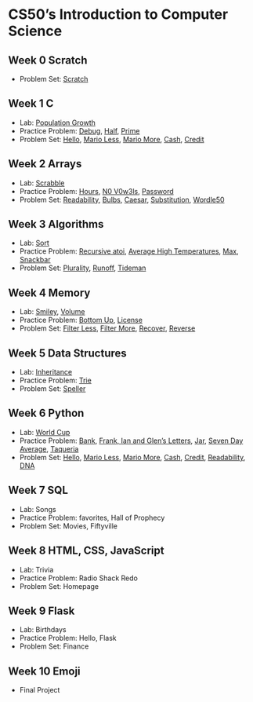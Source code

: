 # CS50’s Introduction to Computer Science

## Week 0 Scratch

- Problem Set: [Scratch](scratch)

## Week 1 C

- Lab: [Population Growth](population)
- Practice Problem: [Debug](debug), [Half](half), [Prime](prime)
- Problem Set: [Hello](hello), [Mario Less](mario-less), [Mario More](mario-more), [Cash](cash), [Credit](credit)

## Week 2 Arrays

- Lab: [Scrabble](scrabble)
- Practice Problem: [Hours](hours), [N0 V0w3ls](no-vowels), [Password](password)
- Problem Set: [Readability](readability), [Bulbs](bulbs), [Caesar](caesar), [Substitution](substitution), [Wordle50](wordle)

## Week 3 Algorithms

- Lab: [Sort](sort)
- Practice Problem: [Recursive atoi](atoi), [Average High Temperatures](temps), [Max](max), [Snackbar](snackbar)
- Problem Set: [Plurality](plurality), [Runoff](runoff), [Tideman](tideman)

## Week 4 Memory

- Lab: [Smiley](smiley), [Volume](volume)
- Practice Problem: [Bottom Up](bottomup), [License](license)
- Problem Set: [Filter Less](filter-less), [Filter More](filter-more), [Recover](recover), [Reverse](reverse)

## Week 5 Data Structures

- Lab: [Inheritance](inheritance)
- Practice Problem: [Trie](trie)
- Problem Set: [Speller](speller)

## Week 6 Python

- Lab: [World Cup](world-cup)
- Practice Problem: [Bank](bank), [Frank, Ian and Glen’s Letters](figlet), [Jar](jar), [Seven Day Average](seven-day-average), [Taqueria](taqueria)
- Problem Set: [Hello](sentimental-hello), [Mario Less](sentimental-mario-less), [Mario More](sentimental-mario-more), [Cash](sentimental-cash), [Credit](sentimental-credit), [Readability](sentimental-readability), [DNA](dna)

## Week 7 SQL

- Lab: Songs
- Practice Problem: favorites, Hall of Prophecy
- Problem Set: Movies, Fiftyville

## Week 8 HTML, CSS, JavaScript

- Lab: Trivia
- Practice Problem: Radio Shack Redo
- Problem Set: Homepage

## Week 9 Flask

- Lab: Birthdays
- Practice Problem: Hello, Flask
- Problem Set: Finance

## Week 10 Emoji

- Final Project
